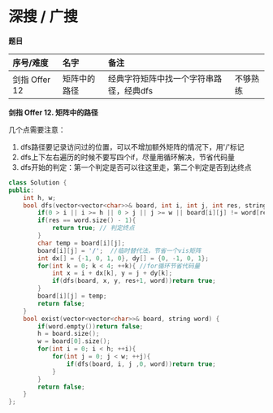 # 深搜 / 广搜

**题目**

| 序号/难度 | 名字 | 备注 |  |
| :--- | :--- | :--- | :--- |
| 剑指 Offer 12 |  矩阵中的路径 | 经典字符矩阵中找一个字符串路径，经典dfs | 不够熟练 |

**剑指 Offer 12. 矩阵中的路径**

几个点需要注意：

1. dfs路径要记录访问过的位置，可以不增加额外矩阵的情况下，用'/'标记
2. dfs上下左右遍历的时候不要写四个if，尽量用循环解决，节省代码量
3. dfs开始的判定：第一个判定是否可以往这里走，第二个判定是否到达终点

```cpp
class Solution {
public:
    int h, w;
    bool dfs(vector<vector<char>>& board, int i, int j, int res, string word){
        if(0 > i || i >= h || 0 > j || j >= w || board[i][j] != word[res])return false;
        if(res == word.size() - 1){
            return true; // 判定终点
        }
        char temp = board[i][j];
        board[i][j] = '/';  //临时替代法，节省一个vis矩阵
        int dx[] = {-1, 0, 1, 0}, dy[] = {0, -1, 0, 1};
        for(int k = 0; k < 4; ++k){ //for循环节省代码量
            int x = i + dx[k], y = j + dy[k];
            if(dfs(board, x, y, res+1, word))return true;
        }
        board[i][j] = temp;
        return false;
    }
    bool exist(vector<vector<char>>& board, string word) {
        if(word.empty())return false;
        h = board.size();
        w = board[0].size();
        for(int i = 0; i < h; ++i){
            for(int j = 0; j < w; ++j){
                if(dfs(board, i, j ,0, word))return true;
            }
        }
        return false;
    }
};
```

